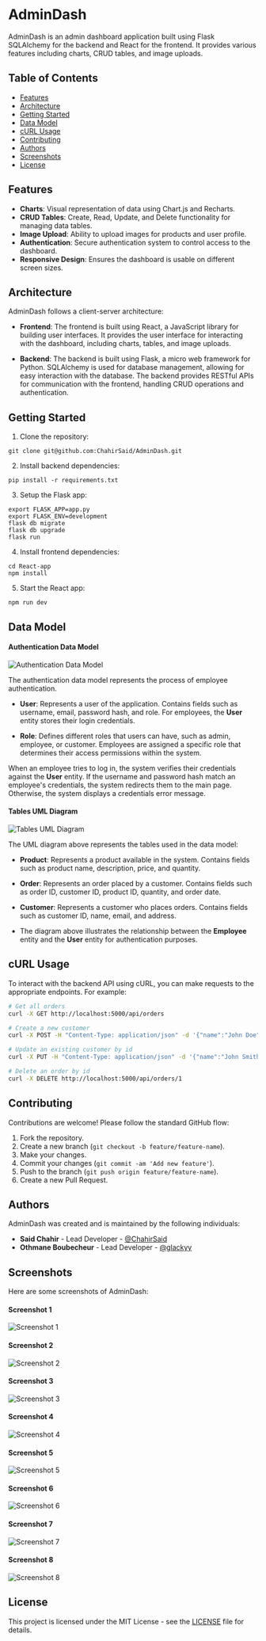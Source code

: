 # AdminDash

AdminDash is an admin dashboard application built using Flask SQLAlchemy for the backend and React for the frontend. It provides various features including charts, CRUD tables, and image uploads.

## Table of Contents

- [Features](#features)
- [Architecture](#architecture)
- [Getting Started](#getting-started)
- [Data Model](#data-model)
- [cURL Usage](#curl-usage)
- [Contributing](#contributing)
- [Authors](#authors)
- [Screenshots](#screenshots)
- [License](#license)

## Features

- **Charts**: Visual representation of data using Chart.js and Recharts.
- **CRUD Tables**: Create, Read, Update, and Delete functionality for managing data tables.
- **Image Upload**: Ability to upload images for products and user profile.
- **Authentication**: Secure authentication system to control access to the dashboard.
- **Responsive Design**: Ensures the dashboard is usable on different screen sizes.

## Architecture

AdminDash follows a client-server architecture:

- **Frontend**: The frontend is built using React, a JavaScript library for building user interfaces. It provides the user interface for interacting with the dashboard, including charts, tables, and image uploads.
  
- **Backend**: The backend is built using Flask, a micro web framework for Python. SQLAlchemy is used for database management, allowing for easy interaction with the database. The backend provides RESTful APIs for communication with the frontend, handling CRUD operations and authentication.

## Getting Started

1. Clone the repository:

```
git clone git@github.com:ChahirSaid/AdminDash.git
```

2. Install backend dependencies:

```
pip install -r requirements.txt
```

3. Setup the Flask app:

```
export FLASK_APP=app.py
export FLASK_ENV=development
flask db migrate
flask db upgrade
flask run
```

4. Install frontend dependencies:

```
cd React-app
npm install
```

5. Start the React app:

```
npm run dev
```
## Data Model

#### Authentication Data Model

![Authentication Data Model](datamodel/authentication.png)

The authentication data model represents the process of employee authentication.

- **User**: Represents a user of the application. Contains fields such as username, email, password hash, and role. For employees, the **User** entity stores their login credentials.

- **Role**: Defines different roles that users can have, such as admin, employee, or customer. Employees are assigned a specific role that determines their access permissions within the system.

When an employee tries to log in, the system verifies their credentials against the **User** entity. If the username and password hash match an employee's credentials, the system redirects them to the main page. Otherwise, the system displays a credentials error message.


#### Tables UML Diagram

![Tables UML Diagram](datamodel/tables-uml.png)

The UML diagram above represents the tables used in the data model:

- **Product**: Represents a product available in the system. Contains fields such as product name, description, price, and quantity.

- **Order**: Represents an order placed by a customer. Contains fields such as order ID, customer ID, product ID, quantity, and order date.

- **Customer**: Represents a customer who places orders. Contains fields such as customer ID, name, email, and address.

- The diagram above illustrates the relationship between the **Employee** entity and the **User** entity for authentication purposes.

## cURL Usage

To interact with the backend API using cURL, you can make requests to the appropriate endpoints. For example:

```bash
# Get all orders
curl -X GET http://localhost:5000/api/orders

# Create a new customer
curl -X POST -H "Content-Type: application/json" -d '{"name":"John Doe","age":30,"city":"New York","email":"john@example.com","phone":"1234567890"}' http://localhost:5000/api/customers

# Update an existing customer by id
curl -X PUT -H "Content-Type: application/json" -d '{"name":"John Smith","age":35}' http://localhost:5000/api/customers/1

# Delete an order by id
curl -X DELETE http://localhost:5000/api/orders/1
```

## Contributing

Contributions are welcome! Please follow the standard GitHub flow:

1. Fork the repository.
2. Create a new branch (`git checkout -b feature/feature-name`).
3. Make your changes.
4. Commit your changes (`git commit -am 'Add new feature'`).
5. Push to the branch (`git push origin feature/feature-name`).
6. Create a new Pull Request.

## Authors

AdminDash was created and is maintained by the following individuals:

- **Said Chahir** - Lead Developer - [@ChahirSaid](https://github.com/ChahirSaid)
- **Othmane Boubecheur** - Lead Developer - [@glackyy](https://github.com/glackyy)

## Screenshots

Here are some screenshots of AdminDash:

#### Screenshot 1

![Screenshot 1](screenshots/0.png)

#### Screenshot 2

![Screenshot 2](screenshots/1.png)

#### Screenshot 3

![Screenshot 3](screenshots/2.png)

#### Screenshot 4

![Screenshot 4](screenshots/3.png)

#### Screenshot 5

![Screenshot 5](screenshots/4.png)

#### Screenshot 6

![Screenshot 6](screenshots/5.png)

#### Screenshot 7

![Screenshot 7](screenshots/6.png)

#### Screenshot 8

![Screenshot 8](screenshots/7.png)

## License

This project is licensed under the MIT License - see the [LICENSE](LICENSE) file for details.
